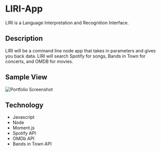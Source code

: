 # LIRI-App

LIRI is a Language Interpretation and Recognition Interface.

## Description

LIRI will be a command line node app that takes in parameters and gives you back data. LIRI will search Spotify for songs, Bands in Town for concerts, and OMDB for movies. 
 

## Sample View

![Portfolio Screenshot](/assets/images/screenshot.jpg/)

## Technology

+ Javascript
+ Node
+ Moment.js
+ Spotify API
+ OMDb API
+ Bands in Town API
